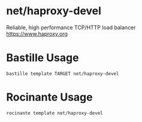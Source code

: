 # net/haproxy-devel
Reliable, high performance TCP/HTTP load balancer
https://www.haproxy.org

# Bastille Usage
```shell
bastille template TARGET net/haproxy-devel
```

# Rocinante Usage
```shell
rocinante template net/haproxy-devel
```
